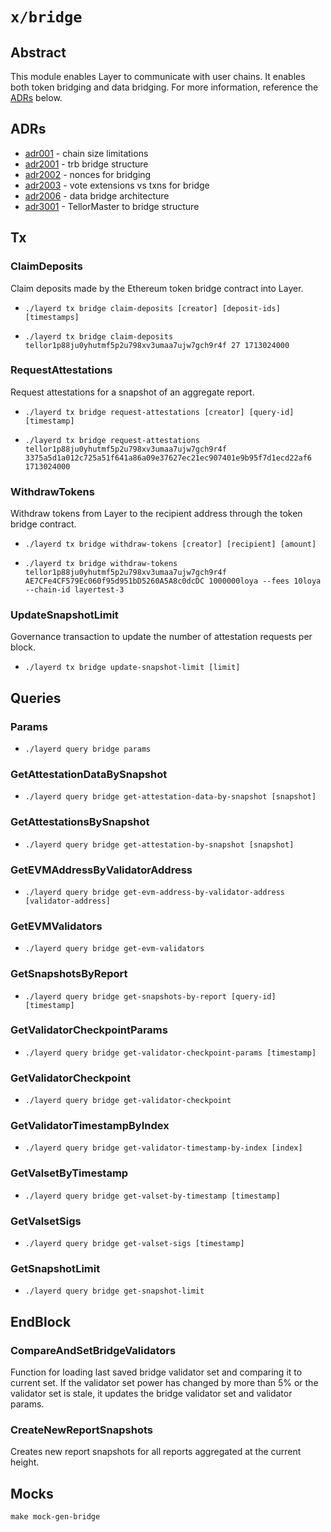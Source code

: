 # `x/bridge`

## Abstract

This module enables Layer to communicate with user chains. It enables both token bridging and data bridging. For more information, reference the [ADRs](#adrs) below.

## ADRs

- [adr001](https://github.com/tellor-io/Layer/blob/main/docs/adr/adr001.md) - chain size limitations  
- [adr2001](https://github.com/tellor-io/Layer/blob/main/docs/adr/adr2001.md) - trb bridge structure  
- [adr2002](https://github.com/tellor-io/Layer/blob/main/docs/adr/adr2002.md) - nonces for bridging  
- [adr2003](https://github.com/tellor-io/Layer/blob/main/docs/adr/adr2003.md) - vote extensions vs txns for bridge  
- [adr2006](https://github.com/tellor-io/Layer/blob/main/docs/adr/adr2006.md) - data bridge architecture  
- [adr3001](https://github.com/tellor-io/Layer/blob/main/docs/adr/adr3001.md) - TellorMaster to bridge structure

## Tx

### ClaimDeposits
Claim deposits made by the Ethereum token bridge contract into Layer.  
- `./layerd tx bridge claim-deposits [creator] [deposit-ids] [timestamps]`

- `./layerd tx bridge claim-deposits tellor1p88ju0yhutmf5p2u798xv3umaa7ujw7gch9r4f 27 1713024000`

### RequestAttestations
Request attestations for a snapshot of an aggregate report.  
- `./layerd tx bridge request-attestations [creator] [query-id] [timestamp]`

- `./layerd tx bridge request-attestations tellor1p88ju0yhutmf5p2u798xv3umaa7ujw7gch9r4f 3375a5d1a012c725a51f641a86a09e37627ec21ec907401e9b95f7d1ecd22af6 1713024000`

### WithdrawTokens
Withdraw tokens from Layer to the recipient address through the token bridge contract.  
- `./layerd tx bridge withdraw-tokens [creator] [recipient] [amount]`

- `./layerd tx bridge withdraw-tokens tellor1p88ju0yhutmf5p2u798xv3umaa7ujw7gch9r4f AE7CFe4CF579Ec060f95d951bD5260A5A8c0dcDC 1000000loya --fees 10loya --chain-id layertest-3`

### UpdateSnapshotLimit
Governance transaction to update the number of attestation requests per block.  
- `./layerd tx bridge update-snapshot-limit [limit]`

## Queries

### Params
- `./layerd query bridge params`

### GetAttestationDataBySnapshot
- `./layerd query bridge get-attestation-data-by-snapshot [snapshot]`

### GetAttestationsBySnapshot
- `./layerd query bridge get-attestation-by-snapshot [snapshot]`

### GetEVMAddressByValidatorAddress
- `./layerd query bridge get-evm-address-by-validator-address [validator-address]`

### GetEVMValidators
- `./layerd query bridge get-evm-validators`

### GetSnapshotsByReport
- `./layerd query bridge get-snapshots-by-report [query-id] [timestamp]`

### GetValidatorCheckpointParams
- `./layerd query bridge get-validator-checkpoint-params [timestamp]`

### GetValidatorCheckpoint
- `./layerd query bridge get-validator-checkpoint`

### GetValidatorTimestampByIndex
- `./layerd query bridge get-validator-timestamp-by-index [index]`

### GetValsetByTimestamp
-  `./layerd query bridge get-valset-by-timestamp [timestamp]`

### GetValsetSigs
- `./layerd query bridge get-valset-sigs [timestamp]`

### GetSnapshotLimit
- `./layerd query bridge get-snapshot-limit`

## EndBlock
### CompareAndSetBridgeValidators
 Function for loading last saved bridge validator set and comparing it to current set. If the validator set power has changed by more than 5% or the validator set is stale, it updates the bridge validator set and validator params.

### CreateNewReportSnapshots
Creates new report snapshots for all reports aggregated at the current height.

## Mocks

`make mock-gen-bridge`